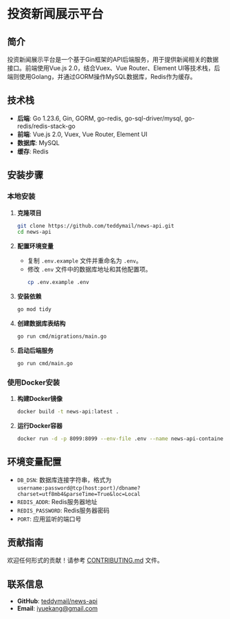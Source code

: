 # 投资新闻展示平台

## 简介
投资新闻展示平台是一个基于Gin框架的API后端服务，用于提供新闻相关的数据接口。前端使用Vue.js 2.0，结合Vuex、Vue Router、Element UI等技术栈，后端则使用Golang，并通过GORM操作MySQL数据库，Redis作为缓存。

## 技术栈
- **后端**: Go 1.23.6, Gin, GORM, go-redis, go-sql-driver/mysql, go-redis/redis-stack-go
- **前端**: Vue.js 2.0, Vuex, Vue Router, Element UI
- **数据库**: MySQL
- **缓存**: Redis

## 安装步骤

### 本地安装

1. **克隆项目**
   ```bash
   git clone https://github.com/teddymail/news-api.git
   cd news-api
   ```

2. **配置环境变量**
   - 复制 `.env.example` 文件并重命名为 `.env`。
   - 修改 `.env` 文件中的数据库地址和其他配置项。
     ```bash
     cp .env.example .env
     ```

3. **安装依赖**
   ```bash
   go mod tidy
   ```

4. **创建数据库表结构**
   ```bash
   go run cmd/migrations/main.go
   ```

5. **启动后端服务**
   ```bash
   go run cmd/main.go
   ```

### 使用Docker安装

1. **构建Docker镜像**
   ```bash
   docker build -t news-api:latest .
   ```

2. **运行Docker容器**
   ```bash
   docker run -d -p 8099:8099 --env-file .env --name news-api-container news-api:latest
   ```

## 环境变量配置

- `DB_DSN`: 数据库连接字符串，格式为 `username:password@tcp(host:port)/dbname?charset=utf8mb4&parseTime=True&loc=Local`
- `REDIS_ADDR`: Redis服务器地址
- `REDIS_PASSWORD`: Redis服务器密码
- `PORT`: 应用监听的端口号

## 贡献指南

欢迎任何形式的贡献！请参考 [CONTRIBUTING.md](CONTRIBUTING.md) 文件。

## 联系信息

- **GitHub**: [teddymail/news-api](https://github.com/teddymail/news-api)
- **Email**: iyuekang@gmail.com